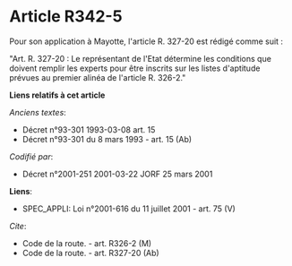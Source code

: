 # Article R342-5

Pour son application à Mayotte, l'article R. 327-20 est rédigé comme suit :

"Art. R. 327-20 : Le représentant de l'Etat détermine les conditions que doivent remplir les experts pour être inscrits sur
les listes d'aptitude prévues au premier alinéa de l'article R. 326-2."

**Liens relatifs à cet article**

_Anciens textes_:

  - Décret n°93-301 1993-03-08 art. 15
  - Décret n°93-301 du 8 mars 1993 - art. 15 (Ab)

_Codifié par_:

  - Décret n°2001-251 2001-03-22 JORF 25 mars 2001

**Liens**:

  - SPEC_APPLI: Loi n°2001-616 du 11 juillet 2001 - art. 75 (V)

_Cite_:

  - Code de la route. - art. R326-2 (M)
  - Code de la route. - art. R327-20 (Ab)
